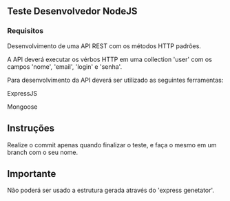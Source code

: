 ## Teste Desenvolvedor NodeJS

### Requisitos

Desenvolvimento de uma API REST com os métodos HTTP padrões.

A API deverá executar os vérbos HTTP em uma collection 'user' com os campos 'nome', 'email', 'login' e 'senha'.

Para desenvolvimento da API deverá ser utilizado as seguintes ferramentas:

ExpressJS

Mongoose


## Instruções

Realize o commit apenas quando finalizar o teste, e faça o mesmo em um branch com o seu nome.

## Importante

Não poderá ser usado a estrutura gerada através do 'express genetator'.




